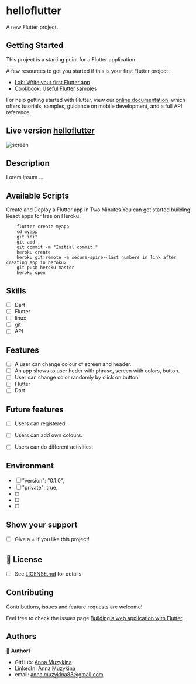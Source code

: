 # helloflutter

A new Flutter project.

## Getting Started

This project is a starting point for a Flutter application.

A few resources to get you started if this is your first Flutter project:

- [Lab: Write your first Flutter app](https://flutter.dev/docs/get-started/codelab)
- [Cookbook: Useful Flutter samples](https://flutter.dev/docs/cookbook)

For help getting started with Flutter, view our
[online documentation](https://flutter.dev/docs), which offers tutorials,
samples, guidance on mobile development, and a full API reference.


## Live version [helloflutter]()

![screen](#)

## Description

Lorem ipsum ....


## Available Scripts

Create and Deploy a Flutter app in Two Minutes
You can get started building React apps for free on Heroku.

        flutter create myapp
        cd myapp
        git init
        git add .
        git commit -m "Initial commit."
        heroku create
        heroku git:remote -a secure-spire-<last numbers in link after creating app in heroku>
        git push heroku master
        heroku open


## Skills
- [ ] Dart
- [ ] Flutter
- [ ] linux
- [ ] git
- [ ] API

## Features
- [ ] A user can change colour of screen and header.
- [ ] An app shows to user heder with phrase, screen with colors, button.
- [ ] User can change color randomly by click on button.
- [ ] Flutter
- [ ] Dart

## Future features
- [ ] Users can registered.
- [ ] Users can add own colours.
- [ ] Users can do different activities.


## Environment
 - [ ] "version": "0.1.0",
 - [ ] "private": true,
 - [ ]
 - [ ] 
 - [ ]

## Show your support

- [ ] Give a ⭐️ if you like this project!

## 📝 License

* [ ] See [LICENSE.md](https://github.com/Anna-Myzukina/microgreen/blob/master/LICENSE.md) for details.

##  Contributing

Contributions, issues and feature requests are welcome!

Feel free to check the issues page [Building a web application with Flutter](https://flutter.dev/docs/get-started/web#build).

## Authors

👤 **Author1**
* GitHub: [Anna Muzykina](https://github.com/Anna-Myzukina)
* LinkedIn: [Anna Muzykina](https://www.linkedin.com/in/anna-muzykina/)
* email: anna.muzykina83@gmail.com

